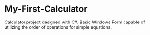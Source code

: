 # My-First-Calculator
Calculator project designed with C#.  Basic Windows Form capable of utilizing the order of operations for simple equations.  
